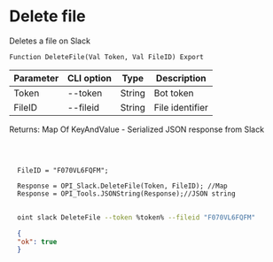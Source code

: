 ﻿---
sidebar_position: 4
---

# Delete file
 Deletes a file on Slack



`Function DeleteFile(Val Token, Val FileID) Export`

  | Parameter | CLI option | Type | Description |
  |-|-|-|-|
  | Token | --token | String | Bot token |
  | FileID | --fileid | String | File identifier |

  
  Returns:  Map Of KeyAndValue - Serialized JSON response from Slack

<br/>




```bsl title="Code example"
  
  FileID = "F070VL6FQFM";
  
  Response = OPI_Slack.DeleteFile(Token, FileID); //Map
  Response = OPI_Tools.JSONString(Response);//JSON string
```



```sh title="CLI command example"
    
  oint slack DeleteFile --token %token% --fileid "F070VL6FQFM"

```

```json title="Result"
  {
  "ok": true
  }

```
